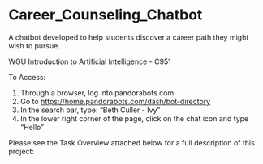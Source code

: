 # Career_Counseling_Chatbot
A chatbot developed to help students discover a career path they might wish to pursue. 

WGU Introduction to Artificial Intelligence - C951

To Access:

1. Through a browser, log into pandorabots.com.
2. Go to https://home.pandorabots.com/dash/bot-directory
3. In the search bar, type: “Beth Culler - Ivy”
4. In the lower right corner of the page, click on the chat icon and type “Hello”

Please see the Task Overview attached below for a full description of this project:

